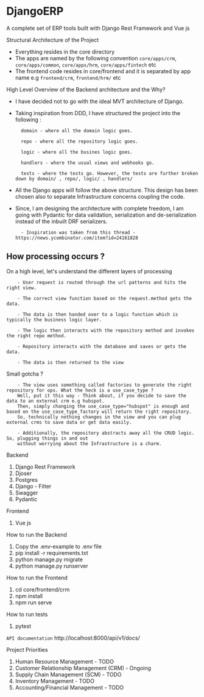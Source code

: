 # DjangoERP

A complete set of ERP tools built with Django Rest Framework and Vue js

Structural Architecture of the Project
- Everything resides in the core directory
- The apps are named by the following convention `core/apps/crm`, `core/apps/common`, `core/apps/hrm`, `core/apps/fintech` etc
- The frontend code resides in core/frontend and it is separated by app name e.g `frontend/crm`, `frontend/hrm/` etc

High Level Overview of the Backend architecture and the Why?
- I have decided not to go with the ideal MVT architecture of Django.

- Taking inspiration from DDD, I have structured the project into the following :

        domain - where all the domain logic goes.

        repo - where all the repository logic goes.

        logic - where all the busines logic goes.

        handlers - where the usual views and webhooks go.

        tests - where the tests go. However, the tests are further broken down by domain/ , repo/, logic/ , handlers/

- All the Django apps will follow the above structure. This design has been chosen also to separate Infrastructure concerns coupling the code.

- Since, I am designing the architecture with complete freedom, I am going with Pydantic for data validation, serialization and de-serialization instead
of the inbuilt DRF serializers.

        - Inspiration was taken from this thread - https://news.ycombinator.com/item?id=24161828

## How processing occurs ?

On a high level, let's understand the different layers of processing

        - User request is routed through the url patterns and hits the right view.

        - The correct view function based on the request.method gets the data.

        - The data is then handed over to a logic function which is typically the business logic layer.

        - The logic then interacts with the repository method and invokes the right repo method.

        - Repository interacts with the database and saves or gets the data.

        - The data is then returned to the view

Small gotcha ?

        - The view uses something called factories to generate the right repository for ops. What the heck is a use_case_type ?
        Well, put it this way - Think about, if you decide to save the data to an external crm e.g hubspot.
        Then, simply changing the use_case_type="hubspot" is enough and based on the use_case_type_factory will return the right repository.
        So, technically nothing changes in the view and you can plug external crms to save data or get data easily.

        - Additionally, the repository abstracts away all the CRUD logic. So, plugging things in and out
        without worrying about the Infrastructure is a charm.



Backend
1. Django Rest Framework
2. Djoser
3. Postgres
4. Django - Filter
5. Swagger
6. Pydantic

Frontend
1. Vue js

How to run the Backend
1. Copy the .env-example to .env file
2. pip install -r requirements.txt
3. python manage.py migrate
4. python manage.py runserver

How to run the Frontend
1. cd core/frontend/crm
2. npm install
3. npm run serve

How to run tests
1. pytest

`API documentation`
http://localhost:8000/api/v1/docs/

Project Priorities
1. Human Resource Management - TODO
2. Customer Relationship Management (CRM) - Ongoing
3. Supply Chain Management (SCM) - TODO
4. Inventory Management - TODO
5. Accounting/Financial Management - TODO
